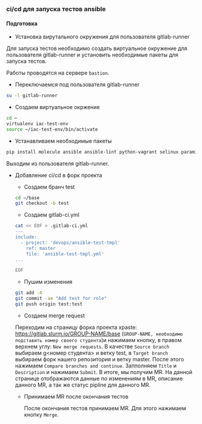 ### ci/cd для запуска тестов ansible

#### Подготовка

* Установка вирутального окружения для пользователя gitlab-runner

Для запуска тестов необходимо создать виртуальное окружение для пользователя gitlab-runner и установить необходимые пакеты для запуска тестов.

Работы проводятся на сервере `bastion`.

* Переключаемся под пользователя gitlab-runner

```bash
su -l gitlab-runner
```
* Создаем виртуальное окржение

```bash
cd ~ 
virtualenv iac-test-env 
source ~/iac-test-env/bin/activate
```

* Устанавливаем необходимые пакеты

```bash
pip install molecule ansible ansible-lint python-vagrant selinux paramiko
```
Выходим из пользователя gitlab-runner.

* Добавление ci/cd в форк проекта 
    
    * Создаем бранч test
    
    ```bash
    cd ~/base
    git checkout -b test
    ```

    * Создаем gitlab-ci.yml 

    ```bash
    cat << EOF > .gitlab-ci.yml
    ---
    include:
      - project: 'devops/ansible-test-tmpl'
        ref: master
        file: 'ansible-test-tmpl.yml'
    ...
    
    EOF
    ```

    * Пушим изменения

    ```bash
    git add -A
    git commit -am "Add test for role"
    git push origin test:test
    ```
    
    * Создаем merge request

    Переходим на страницу форка проекта xpaste: https://gitlab.slurm.io/GROUP-NAME/base (`GROUP-NAME, необходимо подставить номер своего студента`)и нажимаем кнопку, в правом верхнем углу: `New merge requests`. В качестве `Source branch` выбираем g<номер студента> и ветку test, в `Target branch` выбираем форк нашего репозитория и ветку master.
    После этого нажимаем `Compare branches and continue`. Запполняем `Title` и `Description` и нажимаем `Submit`.
    В итоге, мы получим MR. На данной странице отображаются данные по изменениям в MR, описание данного MR, а так же статус pipline для данного MR.

  * Принимаем MR после окончания тестов

    После окончания тестов принимаем MR. Для этого нажимаем кнопку `Merge`.

